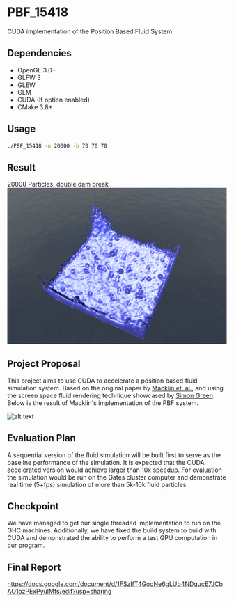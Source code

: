 # PBF_15418

CUDA implementation of the Position Based Fluid System

## Dependencies

* OpenGL 3.0+
* GLFW 3
* GLEW
* GLM
* CUDA (If option enabled)
* CMake 3.8+

## Usage

```bash
./PBF_15418 -n 20000 -b 70 70 70
```

## Result

20000 Particles, double dam break
![fluids!](https://github.com/eric1221bday/PBF_15418/blob/master/resource/20000.png)

## Project Proposal

This project aims to use CUDA to accelerate a position based fluid simulation system. Based on the original paper by [Macklin et. al.](http://mmacklin.com/pbf_sig_preprint.pdf), and using the screen space fluid rendering technique showcased by [Simon Green](http://developer.download.nvidia.com/presentations/2010/gdc/Direct3D_Effects.pdf). Below is the result of Macklin's implementation of the PBF system.

![alt text](https://i.ytimg.com/vi/F5KuP6qEuew/maxresdefault.jpg)

## Evaluation Plan

A sequential version of the fluid simulation will be built first to serve as the baseline performance of the simulation. It is expected that the CUDA accelerated version would achieve larger than 10x speedup. For evaluation the simulation would be run on the Gates cluster computer and demonstrate real time (5+fps) simulation of more than 5k-10k fluid particles.

## Checkpoint

We have managed to get our single threaded implementation to run on the GHC machines. Additionally, we have fixed the build system to build with CUDA and demonstrated the ability to perform a test GPU computation in our program.

## Final Report

https://docs.google.com/document/d/1FSzlfT4GooNe6gLUb4NDqucE7JCbAO1ozPExPyuIMts/edit?usp=sharing
